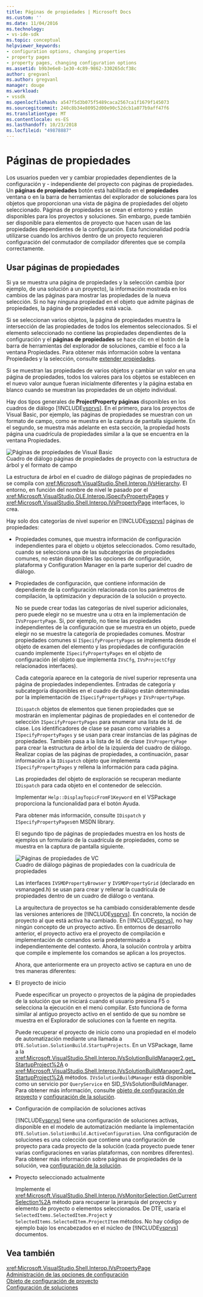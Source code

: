 ```yaml
---
title: Páginas de propiedades | Microsoft Docs
ms.custom: ''
ms.date: 11/04/2016
ms.technology:
- vs-ide-sdk
ms.topic: conceptual
helpviewer_keywords:
- configuration options, changing properties
- property pages
- property pages, changing configuration options
ms.assetid: b9b3e6e8-1e30-4c89-9862-330265dcf38c
author: gregvanl
ms.author: gregvanl
manager: douge
ms.workload:
- vssdk
ms.openlocfilehash: a547f5d3b075f5489caca2567ca1f1679f145073
ms.sourcegitcommit: 240c8b34e80952d00e90c52dcb1a077b9aff47f6
ms.translationtype: MT
ms.contentlocale: es-ES
ms.lasthandoff: 10/23/2018
ms.locfileid: "49878887"
---
```

# <a name="property-pages"></a>Páginas de propiedades
Los usuarios pueden ver y cambiar propiedades dependientes de la configuración y - independiente del proyecto con páginas de propiedades. Un **páginas de propiedades** botón está habilitado en el **propiedades** ventana o en la barra de herramientas del explorador de soluciones para los objetos que proporcionan una vista de página de propiedades del objeto seleccionado. Páginas de propiedades se crean el entorno y están disponibles para los proyectos y soluciones. Sin embargo, puede también ser disponible para elementos de proyecto que hacen usan de las propiedades dependientes de la configuración. Esta funcionalidad podría utilizarse cuando los archivos dentro de un proyecto requieren configuración del conmutador de compilador diferentes que se compila correctamente.  
  
## <a name="using-property-pages"></a>Usar páginas de propiedades  
 Si ya se muestra una página de propiedades y la selección cambia (por ejemplo, de una solución a un proyecto), la información mostrada en los cambios de las páginas para mostrar las propiedades de la nueva selección. Si no hay ninguna propiedad en el objeto que admite páginas de propiedades, la página de propiedades está vacía.  
  
 Si se seleccionan varios objetos, la página de propiedades muestra la intersección de las propiedades de todos los elementos seleccionados. Si el elemento seleccionado no contiene las propiedades dependientes de la configuración y el **páginas de propiedades** se hace clic en el botón de la barra de herramientas del explorador de soluciones, cambie el foco a la ventana Propiedades. Para obtener más información sobre la ventana Propiedades y la selección, consulte [extender propiedades](../../extensibility/internals/extending-properties.md).  
  
 Si se muestran las propiedades de varios objetos y cambiar un valor en una página de propiedades, todos los valores para los objetos se establecen en el nuevo valor aunque fueran inicialmente diferentes y la página estaba en blanco cuando se muestran las propiedades de un objeto individual.  
  
 Hay dos tipos generales de **ProjectProperty páginas** disponibles en los cuadros de diálogo [!INCLUDE[vsprvs](../../code-quality/includes/vsprvs_md.md)]. En el primero, para los proyectos de Visual Basic, por ejemplo, las páginas de propiedades se muestran con un formato de campo, como se muestra en la captura de pantalla siguiente. En el segundo, se muestra más adelante en esta sección, la propiedad hosts página una cuadrícula de propiedades similar a la que se encuentra en la ventana Propiedades.  
  
 ![Páginas de propiedades de Visual Basic](../../extensibility/internals/media/vsvbproppages.gif "vsVBPropPages")  
Cuadro de diálogo páginas de propiedades de proyecto con la estructura de árbol y el formato de campo  
  
 La estructura de árbol en el cuadro de diálogo páginas de propiedades no se compila con <xref:Microsoft.VisualStudio.Shell.Interop.IVsHierarchy>. El entorno, en función del nombre de nivel le pasado por el <xref:Microsoft.VisualStudio.OLE.Interop.ISpecifyPropertyPages> y <xref:Microsoft.VisualStudio.Shell.Interop.IVsPropertyPage> interfaces, lo crea.  
  
 Hay solo dos categorías de nivel superior en [!INCLUDE[vsprvs](../../code-quality/includes/vsprvs_md.md)] páginas de propiedades:  
  
- Propiedades comunes, que muestra información de configuración independientes para el objeto u objetos seleccionados. Como resultado, cuando se selecciona una de las subcategorías de propiedades comunes, no están disponibles las opciones de configuración, plataforma y Configuration Manager en la parte superior del cuadro de diálogo.  
  
- Propiedades de configuración, que contiene información de dependiente de la configuración relacionada con los parámetros de compilación, la optimización y depuración de la solución o proyecto.  
  
  No se puede crear todas las categorías de nivel superior adicionales, pero puede elegir no se muestre una u otra en la implementación de `IVsPropertyPage`. Si, por ejemplo, no tiene las propiedades independientes de la configuración que se muestra en un objeto, puede elegir no se muestre la categoría de propiedades comunes. Mostrar propiedades comunes si `ISpecifyPropertyPages` se implementa desde el objeto de examen del elemento y las propiedades de configuración cuando implemente `ISpecifyPropertyPages` en el objeto de configuración (el objeto que implementa `IVsCfg`, `IVsProjectCfg`y relacionados interfaces).  
  
  Cada categoría aparece en la categoría de nivel superior representa una página de propiedades independientes. Entradas de categoría y subcategoría disponibles en el cuadro de diálogo están determinadas por la implementación de `ISpecifyPropertyPages` y `IVsPropertyPage`.  
  
  `IDispatch` objetos de elementos que tienen propiedades que se mostrarán en implementar páginas de propiedades en el contenedor de selección `ISpecifyPropertyPages` para enumerar una lista de Id. de clase. Los identificadores de clase se pasan como variables a `ISpecifyPropertyPages` y se usan para crear instancias de las páginas de propiedades. También pasa a la lista de Id. de clase `IVsPropertyPage` para crear la estructura de árbol de la izquierda del cuadro de diálogo. Realizar copias de las páginas de propiedades, a continuación, pasar información a la `IDispatch` objeto que implementa `ISpecifyPropertyPages` y rellena la información para cada página.  
  
  Las propiedades del objeto de exploración se recuperan mediante `IDispatch` para cada objeto en el contenedor de selección.  
  
  Implementar `Help::DisplayTopicFromF1Keyword` en el VSPackage proporciona la funcionalidad para el botón Ayuda.  
  
  Para obtener más información, consulte `IDispatch` y `ISpecifyPropertyPages`en MSDN library.  
  
  El segundo tipo de páginas de propiedades muestra en los hosts de ejemplos un formulario de la cuadrícula de propiedades, como se muestra en la captura de pantalla siguiente.  
  
  ![Páginas de propiedades de VC](../../extensibility/internals/media/vsvcproppages.gif "vsVCPropPages")  
  Cuadro de diálogo páginas de propiedades con la cuadrícula de propiedades  
  
  Las interfaces `IVSMDPropertyBrowser` y `IVSMDPropertyGrid` (declarado en vsmanaged.h) se usan para crear y rellenar la cuadrícula de propiedades dentro de un cuadro de diálogo o ventana.  
  
  La arquitectura de proyectos se ha cambiado considerablemente desde las versiones anteriores de [!INCLUDE[vsprvs](../../code-quality/includes/vsprvs_md.md)]. En concreto, la noción de proyecto al que está activa ha cambiado. En [!INCLUDE[vsprvs](../../code-quality/includes/vsprvs_md.md)], no hay ningún concepto de un proyecto activo. En entornos de desarrollo anterior, el proyecto activo era el proyecto de compilación e implementación de comandos sería predeterminado a independientemente del contexto. Ahora, la solución controla y arbitra que compile e implemente los comandos se aplican a los proyectos.  
  
  Ahora, que anteriormente era un proyecto activo se captura en uno de tres maneras diferentes:  
  
- El proyecto de inicio  
  
   Puede especificar un proyecto o proyectos de la página de propiedades de la solución que se iniciará cuando el usuario presiona F5 o selecciona la ejecución en el menú compilar. Esto funciona de forma similar al antiguo proyecto activo en el sentido de que su nombre se muestra en el Explorador de soluciones con la fuente en negrita.  
  
   Puede recuperar el proyecto de inicio como una propiedad en el modelo de automatización mediante una llamada a `DTE.Solution.SolutionBuild.StartupProjects`. En un VSPackage, llame a la <xref:Microsoft.VisualStudio.Shell.Interop.IVsSolutionBuildManager2.get_StartupProject%2A> o <xref:Microsoft.VisualStudio.Shell.Interop.IVsSolutionBuildManager2.get_StartupProject%2A> métodos. `IVsSolutionBuildManager` está disponible como un servicio por `QueryService` en SID_SVsSolutionBuildManager. Para obtener más información, consulte [objeto de configuración de proyecto](../../extensibility/internals/project-configuration-object.md) y [configuración de la solución](../../extensibility/internals/solution-configuration.md).  
  
- Configuración de compilación de soluciones activas  
  
   [!INCLUDE[vsprvs](../../code-quality/includes/vsprvs_md.md)] tiene una configuración de soluciones activas, disponible en el modelo de automatización mediante la implementación `DTE.Solution.SolutionBuild.ActiveConfiguration`. Una configuración de soluciones es una colección que contiene una configuración de proyecto para cada proyecto de la solución (cada proyecto puede tener varias configuraciones en varias plataformas, con nombres diferentes). Para obtener más información sobre páginas de propiedades de la solución, vea [configuración de la solución](../../extensibility/internals/solution-configuration.md).  
  
- Proyecto seleccionado actualmente  
  
   Implemente el <xref:Microsoft.VisualStudio.Shell.Interop.IVsMonitorSelection.GetCurrentSelection%2A> método para recuperar la jerarquía del proyecto y elemento de proyecto o elementos seleccionados. De DTE, usaría el `SelectedItems.SelectedItem.Project` y `SelectedItems.SelectedItem.ProjectItem` métodos. No hay código de ejemplo bajo los encabezados en el núcleo de [!INCLUDE[vsprvs](../../code-quality/includes/vsprvs_md.md)] documentos.  
  
## <a name="see-also"></a>Vea también  
 <xref:Microsoft.VisualStudio.Shell.Interop.IVsPropertyPage>   
 [Administración de las opciones de configuración](../../extensibility/internals/managing-configuration-options.md)   
 [Objeto de configuración de proyecto](../../extensibility/internals/project-configuration-object.md)   
 [Configuración de soluciones](../../extensibility/internals/solution-configuration.md)